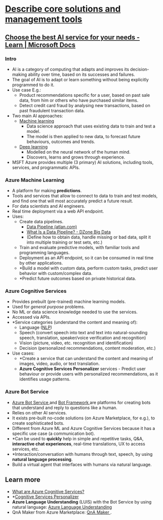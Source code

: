 # [Describe core solutions and management tools](https://docs.microsoft.com/en-us/learn/paths/az-900-describe-core-solutions-management-tools-azure/)

## [Choose the best AI service for your needs - Learn | Microsoft Docs](https://docs.microsoft.com/en-us/learn/modules/ai-machine-learning-fundamentals/)

### Intro

- AI is a category of computing that adapts and improves its decision-making ability over time, based on its successes and failures.
- The goal of AI is to adapt or learn something without being explicitly programmed to do it.
- Use case E.g.:
  - Product recommendations specific for a user, based on past sale data, from him or others who have purchased similar items.
  - Detect credit card fraud by analysing new transactions, based on past fraudulent transaction data.
- Two main AI approaches:
    - [Machine learning](https://en.wikipedia.org/wiki/Machine_learning)
      - Data science approach that uses existing data to train and test a model.
      - The model is then applied to new data, to forecast future behaviours, outcomes and trends.
    - [Deep learning](https://en.wikipedia.org/wiki/Deep_learning)
      - Modelled on the neural network of the human mind.
      - Discovers, learns and grows through experience.
- MSFT Azure provides multiple (3 primary) AI solutions, including tools, services, and programmatic APIs.

### Azure Machine Learning

- A platform for making **predictions**.
- Tools and services that allow to connect to data to train and test models, and find one that will most accurately predict a future result.
- For data scientists and AI engineers.
- Real time deployment via a web API endpoint.
- Uses:
  - Create data pipelines.
    - [Data Pipeline (atlan.com)](https://wiki.atlan.com/data-pipeline/)
    - [What Is a Data Pipeline? - DZone Big Data](https://dzone.com/articles/what-is-a-data-pipeline)
    - (Define how to obtain data, handle missing or bad data, split it into multiple training or test sets, etc.)
  - Train and evaluate predictive models, with familiar tools and programming languages.
  - Deployment as an API endpoint, so it can be consumed in real time by other applications.
  - *Build a model with custom data, perform custom tasks, predict user behavior with custom/complex data.
  - *Predict future outcomes based on private historical data.

### Azure Cognitive Services

- Provides prebuilt (pre-trained) machine learning models.
- Used for *general purpose* problems.
- No ML or data science knowledge needed to use the services.
- Accessed via APIs.
- *Service categories (understand the content and meaning of):
  - Language ([NLP](https://en.wikipedia.org/wiki/Natural_language_processing))
  - Speech (convert speech into text and text into natural-sounding speech, translation, speaker/voice verification and recognition)
  - Vision (picture, video, etc. recognition and identification)
  - Decision (personalized recommendations, content moderation, etc.)
- Use cases:
  - *Create a service that can understand the content and meaning of images, video, audio, or text translation.
  - **Azure Cognitive Services Personalizer** services - Predict user behaviour or provide users with personalized recommendations, as it identifies usage patterns.

### Azure Bot Service

- [Azure Bot Service ](https://azure.microsoft.com/services/bot-service/) and [Bot Framework ](https://dev.botframework.com/) are platforms for creating bots that understand and reply to questions like a human.
- Relies on other AI services.
- It exists pre-built no-code solutions (on Azure Marketplace, for e.g.), to create sophisticated bots.
- Different from Azure ML and Azure Cognitive Services because it has a specific use case (a communication bot).
- *Can be used to **quickly** help in simple and repetitive tasks, Q&A, **interactive chat experiences**, real-time translations, UX to access services, etc.
- *Interaction/conversation with humans through text, speech, by using **natural language processing**.
- Build a virtual agent that interfaces with humans via natural language.

## Learn more

- [What are Azure Cognitive Services? ](https://docs.microsoft.com/en-us/azure/cognitive-services/what-are-cognitive-services)
- *[Cognitive Services Personalizer ](https://azure.microsoft.com/services/cognitive-services/personalizer/)
- **Azure Language Understanding** (LUIS) with the Bot Service by using natural language: [Azure Language Understanding ](https://www.luis.ai/)
- QnA Maker from Azure Marketplace: [QnA Maker ](https://www.qnamaker.ai/).
